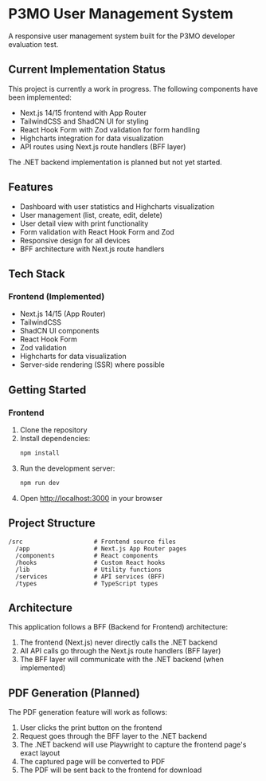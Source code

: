 # P3MO User Management System

A responsive user management system built for the P3MO developer evaluation test.

## Current Implementation Status

This project is currently a work in progress. The following components have been implemented:

- Next.js 14/15 frontend with App Router
- TailwindCSS and ShadCN UI for styling
- React Hook Form with Zod validation for form handling
- Highcharts integration for data visualization
- API routes using Next.js route handlers (BFF layer)

The .NET backend implementation is planned but not yet started.

## Features

- Dashboard with user statistics and Highcharts visualization
- User management (list, create, edit, delete)
- User detail view with print functionality
- Form validation with React Hook Form and Zod
- Responsive design for all devices
- BFF architecture with Next.js route handlers

## Tech Stack

### Frontend (Implemented)
- Next.js 14/15 (App Router)
- TailwindCSS
- ShadCN UI components
- React Hook Form
- Zod validation
- Highcharts for data visualization
- Server-side rendering (SSR) where possible

## Getting Started

### Frontend
1. Clone the repository
2. Install dependencies:
   ```bash
   npm install
   ```
3. Run the development server:
   ```bash
   npm run dev
   ```
4. Open [http://localhost:3000](http://localhost:3000) in your browser

## Project Structure

```
/src                    # Frontend source files
  /app                  # Next.js App Router pages
  /components           # React components
  /hooks                # Custom React hooks
  /lib                  # Utility functions
  /services             # API services (BFF)
  /types                # TypeScript types
```

## Architecture

This application follows a BFF (Backend for Frontend) architecture:

1. The frontend (Next.js) never directly calls the .NET backend
2. All API calls go through the Next.js route handlers (BFF layer)
3. The BFF layer will communicate with the .NET backend (when implemented)

## PDF Generation (Planned)

The PDF generation feature will work as follows:

1. User clicks the print button on the frontend
2. Request goes through the BFF layer to the .NET backend
3. The .NET backend will use Playwright to capture the frontend page's exact layout
4. The captured page will be converted to PDF
5. The PDF will be sent back to the frontend for download